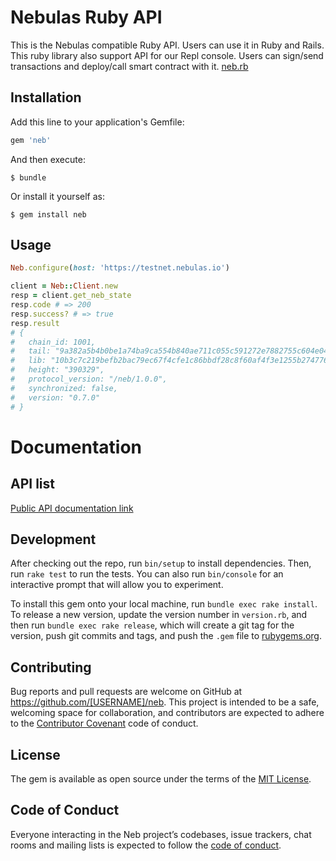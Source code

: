 # Nebulas Ruby API

This is the Nebulas compatible Ruby API. Users can use it in Ruby and Rails. This ruby library also support API for our Repl console. Users can sign/send transactions and deploy/call smart contract with it. [neb.rb](https://github.com/NaixSpirit/neb.rb)

## Installation

Add this line to your application's Gemfile:

```ruby
gem 'neb'
```

And then execute:

    $ bundle

Or install it yourself as:

    $ gem install neb

## Usage

```ruby
Neb.configure(host: 'https://testnet.nebulas.io')

client = Neb::Client.new
resp = client.get_neb_state
resp.code # => 200
resp.success? # => true
resp.result
# {
#   chain_id: 1001,
#   tail: "9a382a5b4b0be1a74ba9ca554b840ae711c055c591272e7882755c604e04a428",
#   lib: "10b3c7c219befb2bac79ec67f4cfe1c86bbdf28c8f60af4f3e1255b27477689f",
#   height: "390329",
#   protocol_version: "/neb/1.0.0",
#   synchronized: false,
#   version: "0.7.0"
# }
```

# Documentation

## API list
<a target="_blank" href="https://github.com/NaixSpirit/neb.rb/blob/master/lib/neb/api.rb">Public API documentation link</a>


## Development

After checking out the repo, run `bin/setup` to install dependencies. Then, run `rake test` to run the tests. You can also run `bin/console` for an interactive prompt that will allow you to experiment.

To install this gem onto your local machine, run `bundle exec rake install`. To release a new version, update the version number in `version.rb`, and then run `bundle exec rake release`, which will create a git tag for the version, push git commits and tags, and push the `.gem` file to [rubygems.org](https://rubygems.org).

## Contributing

Bug reports and pull requests are welcome on GitHub at https://github.com/[USERNAME]/neb. This project is intended to be a safe, welcoming space for collaboration, and contributors are expected to adhere to the [Contributor Covenant](http://contributor-covenant.org) code of conduct.

## License

The gem is available as open source under the terms of the [MIT License](https://opensource.org/licenses/MIT).

## Code of Conduct

Everyone interacting in the Neb project’s codebases, issue trackers, chat rooms and mailing lists is expected to follow the [code of conduct](https://github.com/NaixSpirit/neb.rb/blob/master/CODE_OF_CONDUCT.md).
